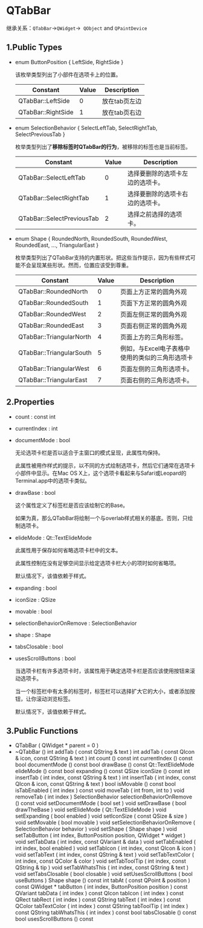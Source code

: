 # QTabBar

继承关系：`QTabBar`->`QWidget`->` QObject` and `QPaintDevice`

## 1.Public Types

- enum	ButtonPosition { LeftSide, RightSide }

  该枚举类型列出了小部件在选项卡上的位置。

  | Constant           | Value | Description   |
  | ------------------ | ----- | ------------- |
  | QTabBar::LeftSide  | 0     | 放在tab页左边 |
  | QTabBar::RightSide | 1     | 放在tab页右边 |

- enum	SelectionBehavior { SelectLeftTab, SelectRightTab, SelectPreviousTab }

  枚举类型列出了**移除标签时QTabBar的行为**，被移除的标签也是当前标签。

  | Constant                   | Value | Description                      |
  | -------------------------- | ----- | -------------------------------- |
  | QTabBar::SelectLeftTab     | 0     | 选择要删除的选项卡左边的选项卡。 |
  | QTabBar::SelectRightTab    | 1     | 选择要删除的选项卡右边的选项卡。 |
  | QTabBar::SelectPreviousTab | 2     | 选择之前选择的选项卡。           |

- enum	Shape { RoundedNorth, RoundedSouth, RoundedWest, RoundedEast, ..., TriangularEast }

  枚举类型列出了QTabBar支持的内置形状。把这些当作提示，因为有些样式可能不会呈现某些形状。然而，位置应该受到尊重。

  | Constant                 | Value | Description                                     |
  | ------------------------ | ----- | ----------------------------------------------- |
  | QTabBar::RoundedNorth    | 0     | 页面上方正常的圆角外观                          |
  | QTabBar::RoundedSouth    | 1     | 页面下方正常的圆角外观                          |
  | QTabBar::RoundedWest     | 2     | 页面左侧正常的圆角外观                          |
  | QTabBar::RoundedEast     | 3     | 页面右侧正常的圆角外观                          |
  | QTabBar::TriangularNorth | 4     | 页面上方的三角形标签。                          |
  | QTabBar::TriangularSouth | 5     | 例如，与Excel电子表格中使用的类似的三角形选项卡 |
  | QTabBar::TriangularWest  | 6     | 页面左侧的三角形选项卡。                        |
  | QTabBar::TriangularEast  | 7     | 页面右侧的三角形选项卡。                        |

  

## 2.Properties

- count : const int

- currentIndex : int

- documentMode : bool

  无论选项卡栏是否以适合于主窗口的模式呈现，此属性均保持。

  此属性被用作样式的提示，以不同的方式绘制选项卡，然后它们通常在选项卡小部件中显示。在Mac OS X上，这个选项卡看起来与Safari或Leopard的Terminal.app中的选项卡类似。

- drawBase : bool

  这个属性定义了标签栏是否应该绘制它的Base。

  如果为真，那么QTabBar将绘制一个与overlab样式相关的基底。否则，只绘制选项卡。

- elideMode : Qt::TextElideMode

  此属性用于保存如何省略选项卡栏中的文本。

  此属性控制在没有足够空间显示给定选项卡栏大小的项时如何省略项。

  默认情况下，该值依赖于样式。

- expanding : bool

- iconSize : QSize

- movable : bool

- selectionBehaviorOnRemove : SelectionBehavior

- shape : Shape

- tabsClosable : bool

- usesScrollButtons : bool

  当选项卡栏有许多选项卡时，该属性用于确定选项卡栏是否应该使用按钮来滚动选项卡。

  当一个标签栏中有太多的标签时，标签栏可以选择扩大它的大小，或者添加按钮，让你滚动浏览标签。

  默认情况下，该值依赖于样式。

## 3.Public Functions

- QTabBar ( QWidget * parent = 0 )
- ~QTabBar ()
  int	addTab ( const QString & text )
  int	addTab ( const QIcon & icon, const QString & text )
  int	count () const
  int	currentIndex () const
  bool	documentMode () const
  bool	drawBase () const
  Qt::TextElideMode	elideMode () const
  bool	expanding () const
  QSize	iconSize () const
  int	insertTab ( int index, const QString & text )
  int	insertTab ( int index, const QIcon & icon, const QString & text )
  bool	isMovable () const
  bool	isTabEnabled ( int index ) const
  void	moveTab ( int from, int to )
  void	removeTab ( int index )
  SelectionBehavior	selectionBehaviorOnRemove () const
  void	setDocumentMode ( bool set )
  void	setDrawBase ( bool drawTheBase )
  void	setElideMode ( Qt::TextElideMode )
  void	setExpanding ( bool enabled )
  void	setIconSize ( const QSize & size )
  void	setMovable ( bool movable )
  void	setSelectionBehaviorOnRemove ( SelectionBehavior behavior )
  void	setShape ( Shape shape )
  void	setTabButton ( int index, ButtonPosition position, QWidget * widget )
  void	setTabData ( int index, const QVariant & data )
  void	setTabEnabled ( int index, bool enabled )
  void	setTabIcon ( int index, const QIcon & icon )
  void	setTabText ( int index, const QString & text )
  void	setTabTextColor ( int index, const QColor & color )
  void	setTabToolTip ( int index, const QString & tip )
  void	setTabWhatsThis ( int index, const QString & text )
  void	setTabsClosable ( bool closable )
  void	setUsesScrollButtons ( bool useButtons )
  Shape	shape () const
  int	tabAt ( const QPoint & position ) const
  QWidget *	tabButton ( int index, ButtonPosition position ) const
  QVariant	tabData ( int index ) const
  QIcon	tabIcon ( int index ) const
  QRect	tabRect ( int index ) const
  QString	tabText ( int index ) const
  QColor	tabTextColor ( int index ) const
  QString	tabToolTip ( int index ) const
  QString	tabWhatsThis ( int index ) const
  bool	tabsClosable () const
  bool	usesScrollButtons () const
